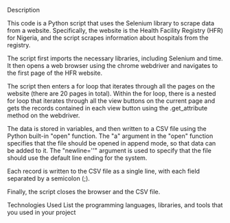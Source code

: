 Description

This code is a Python script that uses the Selenium library to scrape data from a website. Specifically, the website is the Health Facility Registry (HFR) for Nigeria, and the script scrapes information about hospitals from the registry.

The script first imports the necessary libraries, including Selenium and time. It then opens a web browser using the chrome webdriver and navigates to the first page of the HFR website.

The script then enters a for loop that iterates through all the pages on the website (there are 20 pages in total). Within the for loop, there is a nested for loop that iterates through all the view buttons on the current page and gets the records contained in each view button using the .get_attribute method on the webdriver.

The data is stored in variables, and then written to a CSV file using the Python built-in "open" function. The "a" argument in the "open" function specifies that the file should be opened in append mode, so that data can be added to it. The "newline=''" argument is used to specify that the file should use the default line ending for the system.

Each record is written to the CSV file as a single line, with each field separated by a semicolon (;).

Finally, the script closes the browser and the CSV file.

Technologies Used List the programming languages, libraries, and tools that you used in your project
